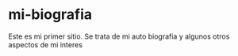 # mi-biografia
Este es mi primer sitio. Se trata de mi auto biografia y algunos otros aspectos de mi interes
